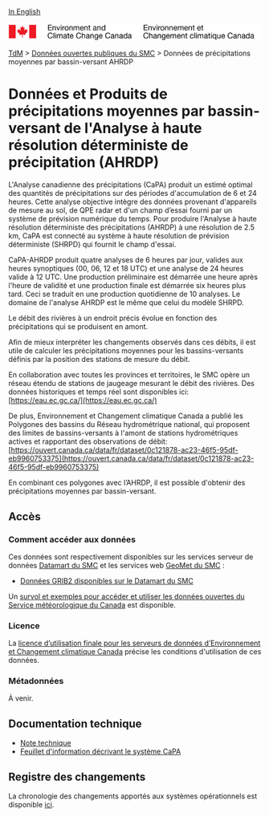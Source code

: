 [In English](readme_hrdpa-watershed_en.md)

![ECCC logo](../../img_eccc-logo.png)

[TdM](../../readme_fr.md) > [Données ouvertes publiques du SMC](../readme_fr.md) > Données de précipitations moyennes par bassin-versant AHRDP

# Données et Produits de précipitations moyennes par bassin-versant de l'Analyse à haute résolution déterministe de précipitation (AHRDP)

L'Analyse canadienne des précipitations (CaPA) produit un estimé optimal des quantités de précipitations sur des périodes d'accumulation de 6 et 24 heures. Cette analyse objective intègre des données provenant d'appareils de mesure au sol, de QPE radar et d'un champ d’essai fourni par un système de prévision numérique du temps. Pour produire l'Analyse à haute résolution déterministe des précipitations (AHRDP) à une résolution de 2.5 km, CaPA est connecté au système à haute résolution de prévision déterministe (SHRPD) qui fournit le champ d'essai.

CaPA-AHRDP produit quatre analyses de 6 heures par jour, valides aux heures synoptiques (00, 06, 12 et 18 UTC) et une analyse de 24 heures valide à 12 UTC. Une production préliminaire est démarrée une heure après l'heure de validité et une production finale est démarrée six heures plus tard. Ceci se traduit en une production quotidienne de 10 analyses. Le domaine de l'analyse AHRDP est le même que celui du modèle SHRPD.

Le débit des rivières à un endroit précis évolue en fonction des précipitations qui se produisent en amont.

Afin de mieux interpréter les changements observés dans ces débits, il est utile de calculer les précipitations moyennes pour les bassins-versants définis par la position des stations de mesure du débit.

En collaboration avec toutes les provinces et territoires, le SMC opère un réseau étendu de stations de jaugeage mesurant le débit des rivières. Des données historiques et temps réel sont disponibles ici:
[https://eau.ec.gc.ca/](https://eau.ec.gc.ca/)

De plus, Environnement et Changement climatique Canada a publié les Polygones des bassins du Réseau hydrométrique national, qui proposent des limites de bassins-versants à l'amont de stations hydrométriques actives et rapportant des observations de débit:
[https://ouvert.canada.ca/data/fr/dataset/0c121878-ac23-46f5-95df-eb9960753375](https://ouvert.canada.ca/data/fr/dataset/0c121878-ac23-46f5-95df-eb9960753375)

En combinant ces polygones avec l’AHRDP, il est possible d'obtenir des précipitations moyennes par bassin-versant.

## Accès

### Comment accéder aux données

Ces données sont respectivement disponibles sur les services serveur de données [Datamart du SMC](../../msc-datamart/readme_fr.md) et les services web [GeoMet du SMC](../../msc-geomet/readme_fr.md) :

* [Données GRIB2 disponibles sur le Datamart du SMC](readme_hrdpa-watershed-datamart_fr.md) 

Un [survol et exemples pour accéder et utiliser les données ouvertes du Service météorologique du Canada](../../usage/readme_fr.md) est disponible.

### Licence

La [licence d’utilisation finale pour les serveurs de données d’Environnement et Changement climatique Canada](../../licence/readme_fr.md) précise les conditions d'utilisation de ces données.

### Métadonnées

À venir.

## Documentation technique

* [Note technique](https://collaboration.cmc.ec.gc.ca/cmc/cmoi/product_guide/docs/lib/technote_capa_hrdpa-450_f.pdf)
* [Feuillet d'information décrivant le système CaPA](https://collaboration.cmc.ec.gc.ca/cmc/CMOI/product_guide/docs/lib/capa_feuillet_information_f.pdf)

## Registre des changements 

La chronologie des changements apportés aux systèmes opérationnels est disponible [ici](https://collaboration.cmc.ec.gc.ca/cmc/cmoi/product_guide/docs/changes_f.html).
